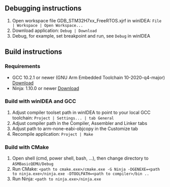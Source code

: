 Debugging instructions
-------------
1. Open workspace file GDB_STM32H7xx_FreeRTOS.xjrf in winIDEA: `File | Workspace | Open Workspace...`
2. Download application: `Debug | Download`
3. Debug, for example, set breakpoint and run, see `Debug` in winIDEA

Build instructions
---------------------------

### Requirements
- GCC 10.2.1 or newer (GNU Arm Embedded Toolchain 10-2020-q4-major) [Download](https://developer.arm.com/downloads/-/gnu-rm)
- Ninja: 1.10.0 or newer [Download](https://github.com/ninja-build/ninja/releases/tag/v1.10.1)

### Build with winIDEA and GCC
1. Adjust compiler toolset path in winIDEA to point to your local GCC toolchain: `Project | Settings... | tab General`
2. Adjust compiler path in the Compiler, Assembler and Linker tabs
3. Adjust path to arm-none-eabi-objcopy in the Customize tab
4. Recompile application: `Project | Make`

### Build with CMake
1. Open shell (cmd, power shell, bash, ...), then change directory to `ASMBasicQEMU/Debug`
2. Run CMake: `<path to cmake.exe>/cmake.exe -G Ninja -DGENEXE=<path to ninja.exe>/ninja.exe -DTOOLPATH=<path to compiler>/bin ..`
3. Run Ninja: `<path to ninja.exe>/ninja.exe`
